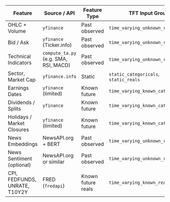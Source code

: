 | **Feature**                   | **Source / API**                      | **Feature Type**   | **TFT Input Group**                   |
| ----------------------------- | ------------------------------------- | ------------------ | ------------------------------------- |
| OHLC + Volume                 | `yfinance`                            | Past observed      | `time_varying_unknown_reals`          |
| Bid / Ask                     | `yfinance` (Ticker.info)              | Past observed      | `time_varying_unknown_reals`          |
| Technical Indicators          | `compute_ta.py` (e.g. SMA, RSI, MACD) | Past observed      | `time_varying_unknown_reals`          |
| Sector, Market Cap            | `yfinance.info`                       | Static             | `static_categoricals`, `static_reals` |
| Earnings Dates                | `yfinance` (limited)                  | Known future       | `time_varying_known_categoricals`     |
| Dividends / Splits            | `yfinance`                            | Known future       | `time_varying_known_categoricals`     |
| Holidays / Market Closures    | `yfinance` (limited)                  | Known future       | `time_varying_known_categoricals`     |
| News Embeddings               | NewsAPI.org + BERT                    | Past observed      | `time_varying_unknown_reals`          |
| News Sentiment (optional)     | NewsAPI.org or similar                | Past observed      | `time_varying_unknown_reals`          |
| CPI, FEDFUNDS, UNRATE, T10Y2Y | FRED (`fredapi`)                      | Known future reals | `time_varying_known_reals`            |
